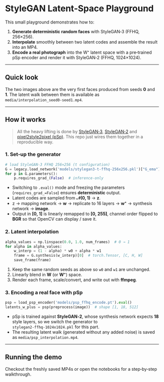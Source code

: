 # StyleGAN Latent-Space Playground

This small playground demonstrates how to:

1. **Generate deterministic random faces** with StyleGAN‑3 (FFHQ, 256×256).
2. **Interpolate** smoothly between two latent codes and assemble the result into an MP4.
3. **Encode a real photograph** into the W⁺ latent space with a pre‑trained pSp encoder and render it with StyleGAN‑2 (FFHQ, 1024×1024).

---

## Quick look

The two images above are the very first faces produced from seeds **0** and **1**.  The latent walk between them is available as `media/interpolation_seed0‑seed1.mp4`.

---

## How it works

> All the heavy lifting is done by [StyleGAN‑3](https://github.com/NVlabs/stylegan3), [StyleGAN‑2](https://github.com/NVlabs/stylegan2) and [pixel2style2pixel (pSp)](https://github.com/eladrich/pixel2style2pixel).  This repo just wires them together in a reproducible way.

### 1. Set‑up the generator

```python
# load StyleGAN‑3 FFHQ 256×256 (t configuration)
G = legacy.load_network('models/stylegan3-t-ffhq-256x256.pkl')["G_ema"].eval()
for p in G.parameters():
    p.requires_grad_(False)  # inference‑only
```

- Switching to `.eval()` mode and freezing the parameters (`requires_grad_=False`) ensures **deterministic** output.
- Latent codes are sampled from **𝒩(0, 1)** → **z**.
- z → mapping network → **w** → replicate to 16 layers → **w⁺** → synthesis network → **image**.
- Output in **[0, 1]** is linearly remapped to **[0, 255]**, channel order flipped to **BGR** so that OpenCV can display / save it.

### 2. Latent interpolation

```python
alpha_values = np.linspace(0.0, 1.0, num_frames)  # 0 → 1
for alpha in alpha_values:
    w_interp = (1 - alpha) * w0 + alpha * w1
    frame = G.synthesis(w_interp)[0]  # torch.Tensor, [C, H, W]
    save_frame(frame)
```

1. Keep the same random seeds as above so `w0` and `w1` are unchanged.
2. Linearly blend in **W** (or **W⁺**) space.
3. Render each frame, scale/convert, and write out with **ffmpeg**.

### 3. Encoding a real face with pSp

```python
psp = load_psp_encoder('models/psp_ffhq_encode.pt').eval()
latents_w_plus = psp(preprocess(image))  # shape [1, 18, 512]
```

- pSp is trained against **StyleGAN‑2**, whose synthesis network expects **18** style layers, so we switch the generator to `stylegan2‑ffhq‑1024x1024.pkl` for this part.
- The resulting latent walk (generated without any added noise) is saved as `media/psp_interpolation.mp4`.

---


## Running the demo

Checkout the freshly saved MP4s or open the notebooks for a step‑by‑step walkthrough.


